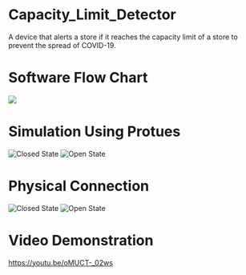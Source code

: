 # Capacity_Limit_Detector
A device that alerts a store if it reaches the capacity limit of a store to prevent the spread of COVID-19.

# Software Flow Chart 
![](https://i.imgur.com/MR9OnyB.jpg)


# Simulation Using Protues 
![Closed State](https://i.imgur.com/42Oentn.png)
![Open State](https://i.imgur.com/42Oentn.png)


# Physical Connection 
![Closed State](https://i.imgur.com/G4B4G2G.jpg)
![Open State](https://i.imgur.com/Xgi14Vu.jpg)

# Video Demonstration 
https://youtu.be/oMUCT-_02ws 
